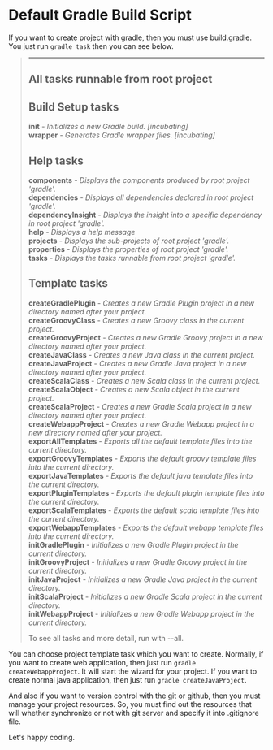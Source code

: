 # Default Gradle Build Script

If you want to create project with gradle, then you must use build.gradle.
You just run `gradle task` then you can see below.

> ------------------------------------------------------------
> All tasks runnable from root project
> ------------------------------------------------------------
>
> Build Setup tasks
> -----------------
> **init** - _Initializes a new Gradle build. [incubating]_  
> **wrapper** - _Generates Gradle wrapper files. [incubating]_
>
> Help tasks
> ----------
> **components** - _Displays the components produced by root project 'gradle'._  
> **dependencies** - _Displays all dependencies declared in root project 'gradle'._  
> **dependencyInsight** - _Displays the insight into a specific dependency in root project 'gradle'._  
> **help** - _Displays a help message_  
> **projects** - _Displays the sub-projects of root project 'gradle'._  
> **properties** - _Displays the properties of root project 'gradle'._  
> **tasks** - _Displays the tasks runnable from root project 'gradle'._  
>
> Template tasks
> --------------
> **createGradlePlugin** - _Creates a new Gradle Plugin project in a new directory named after your project._  
> **createGroovyClass** - _Creates a new Groovy class in the current project._  
> **createGroovyProject** - _Creates a new Gradle Groovy project in a new directory named after your project._  
> **createJavaClass** - _Creates a new Java class in the current project._  
> **createJavaProject** - _Creates a new Gradle Java project in a new directory named after your project._  
> **createScalaClass** - _Creates a new Scala class in the current project._  
> **createScalaObject** - _Creates a new Scala object in the current project._  
> **createScalaProject** - _Creates a new Gradle Scala project in a new directory named after your project._  
> **createWebappProject** - _Creates a new Gradle Webapp project in a new directory named after your project._  
> **exportAllTemplates** - _Exports all the default template files into the current directory._  
> **exportGroovyTemplates** - _Exports the default groovy template files into the current directory._  
> **exportJavaTemplates** - _Exports the default java template files into the current directory._  
> **exportPluginTemplates** - _Exports the default plugin template files into the current directory._  
> **exportScalaTemplates** - _Exports the default scala template files into the current directory._  
> **exportWebappTemplates** - _Exports the default webapp template files into the current directory._  
> **initGradlePlugin** - _Initializes a new Gradle Plugin project in the current directory._  
> **initGroovyProject** - _Initializes a new Gradle Groovy project in the current directory._  
> **initJavaProject** - _Initializes a new Gradle Java project in the current directory._  
> **initScalaProject** - _Initializes a new Gradle Scala project in the current directory._  
> **initWebappProject** - _Initializes a new Gradle Webapp project in the current directory._  
>
> To see all tasks and more detail, run with --all.

You can choose project template task which you want to create.
Normally, if you want to create web application, then just run `gradle createWebappProject`. It will start the wizard for your project.
If you want to create normal java application, then just run `gradle createJavaProject`.

And also if you want to version control with the git or github, then you must manage your project resources. So, you must find out the resources that will whether synchronize or not with git server and specify it into .gitignore file.

Let's happy coding.
